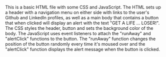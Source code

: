 This is a basic HTML file with some CSS and JavaScript.
The HTML sets up a header with a navigation menu on either 
side with links to the user's Github and LinkedIn profiles, 
as well as a main body that contains a button that when clicked
will display an alert with the text "GET A LIFE ... LOSER!". 
The CSS styles the header, button and sets the background 
color of the body. The JavaScript uses event listeners to
attach the "runAway" and "alertClick" functions to the button. 
The "runAway" function changes the position of the button randomly
every time it's moused over and the "alertClick" function displays
the alert message when the button is clicked.
